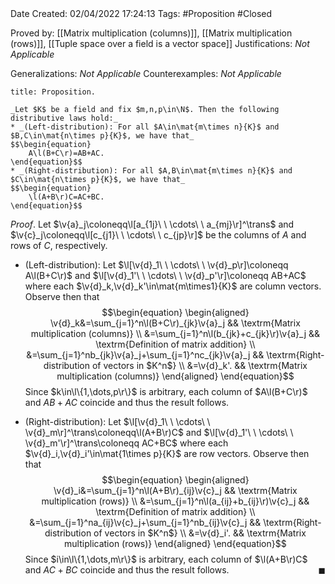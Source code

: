<br />
<br />

Date Created: 02/04/2022 17:24:13
Tags: #Proposition #Closed

Proved by: [[Matrix multiplication (columns)]], [[Matrix multiplication (rows)]], [[Tuple space over a field is a vector space]]
Justifications: _Not Applicable_

Generalizations: _Not Applicable_
Counterexamples: _Not Applicable_

``` ad-Proposition
title: Proposition.

_Let $K$ be a field and fix $m,n,p\in\N$. Then the following distributive laws hold:_
* _(Left-distribution): For all $A\in\mat{m\times n}{K}$ and $B,C\in\mat{n\times p}{K}$, we have that_
$$\begin{equation}
    A\l(B+C\r)=AB+AC.
\end{equation}$$
* _(Right-distribution): For all $A,B\in\mat{m\times n}{K}$ and $C\in\mat{n\times p}{K}$, we have that_
$$\begin{equation}
    \l(A+B\r)C=AC+BC.
\end{equation}$$

```

_Proof_. Let $\v{a}_j\coloneqq\l[a_{1j}\ \ \cdots\ \ a_{mj}\r]^\trans$ and $\v{c}_j\coloneqq\l[c_{j1}\ \ \cdots\ \ c_{jp}\r]$ be the columns of $A$ and rows of $C$, respectively.
* (Left-distribution): Let $\l[\v{d}_1\ \ \cdots\ \ \v{d}_p\r]\coloneqq A\l(B+C\r)$ and $\l[\v{d}_1'\ \ \cdots\ \ \v{d}_p'\r]\coloneqq AB+AC$ where each $\v{d}_k,\v{d}_k'\in\mat{m\times1}{K}$ are column vectors. Observe then that
$$\begin{equation}
    \begin{aligned}
        \v{d}_k&=\sum_{j=1}^n\l(B+C\r)_{jk}\v{a}_j && \textrm{Matrix multiplication (columns)} \\
        &=\sum_{j=1}^n\l(b_{jk}+c_{jk}\r)\v{a}_j && \textrm{Definition of matrix addition} \\
        &=\sum_{j=1}^nb_{jk}\v{a}_j+\sum_{j=1}^nc_{jk}\v{a}_j && \textrm{Right-distribution of vectors in $K^n$} \\
        &=\v{d}_k'. && \textrm{Matrix multiplication (columns)}
    \end{aligned}
\end{equation}$$
Since $k\in\l\{1,\dots,p\r\}$ is arbitrary, each column of $A\l(B+C\r)$ and $AB+AC$ coincide and thus the result follows.

* (Right-distribution): Let $\l[\v{d}_1\ \ \cdots\ \ \v{d}_m\r]^\trans\coloneqq\l(A+B\r)C$ and $\l[\v{d}_1'\ \ \cdots\ \ \v{d}_m'\r]^\trans\coloneqq AC+BC$ where each $\v{d}_i,\v{d}_i'\in\mat{1\times p}{K}$ are row vectors. Observe then that
$$\begin{equation}
    \begin{aligned}
        \v{d}_i&=\sum_{j=1}^n\l(A+B\r)_{ij}\v{c}_j && \textrm{Matrix multiplication (rows)} \\
        &=\sum_{j=1}^n\l(a_{ij}+b_{ij}\r)\v{c}_j && \textrm{Definition of matrix addition} \\
        &=\sum_{j=1}^na_{ij}\v{c}_j+\sum_{j=1}^nb_{ij}\v{c}_j && \textrm{Right-distribution of vectors in $K^n$} \\
        &=\v{d}_i'. && \textrm{Matrix multiplication (rows)}
    \end{aligned}
\end{equation}$$
Since $i\in\l\{1,\dots,m\r\}$ is arbitrary, each column of $\l(A+B\r)C$ and $AC+BC$ coincide and thus the result follows.<span style="float:right;">$\blacksquare$</span>

